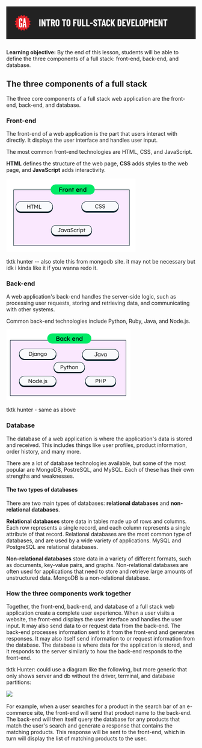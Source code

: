 # ![[Intro to Full Stack Development] - Components of a Full Stack](./assets/hero.png)

**Learning objective:** By the end of this lesson, students will be able to define the three components of a full stack: front-end, back-end, and database.
## The three components of a full stack

The three core components of a full stack web application are the front-end, back-end, and database.
### Front-end

The front-end of a web application is the part that users interact with directly. It displays the user interface and handles user input. 

The most common front-end technologies are HTML, CSS, and JavaScript.

**HTML** defines the structure of the web page, **CSS** adds styles to the web page, and **JavaScript** adds interactivity.

![Common front-end technologies](./assets/originals/frontend.png)

tktk hunter -- also stole this from mongodb site. it may not be necessary but idk i kinda like it if you wanna redo it. 

### Back-end

A web application's back-end handles the server-side logic, such as processing user requests, storing and retrieving data, and communicating with other systems.

Common back-end technologies include Python, Ruby, Java, and Node.js.

![Common back-end technologies](assets/originals/backend.png)

tktk hunter - same as above
### Database

The database of a web application is where the application's data is stored and received. This includes things like user profiles, product information, order history, and many more. 

There are a lot of database technologies available, but some of the most popular are MongoDB, PostreSQL, and MySQL. Each of these has their own strengths and weaknesses.
#### The two types of databases

There are two main types of databases: **relational databases** and **non-relational databases**.

**Relational databases** store data in tables made up of rows and columns. Each row represents a single record, and each column represents a single attribute of that record. Relational databases are the most common type of databases, and are used by a wide variety of applications. MySQL and PostgreSQL are relational databases. 

**Non-relational databases** store data in a variety of different formats, such as documents, key-value pairs, and graphs. Non-relational databases are often used for applications that need to store and retrieve large amounts of unstructured data. MongoDB is a non-relational database. 
### How the three components work together

Together, the front-end, back-end, and database of a full stack web application create a complete user experience. When a user visits a website, the front-end displays the user interface and handles the user input. It may also send data to or request data from the back-end.  The back-end processes information sent to it from the front-end and generates responses.  It may also itself send information to or request information from the database.  The database is where data for the application is stored, and it responds to the server similarly to how the back-end responds to the front-end.

tktk Hunter: could use a diagram like the following, but more generic that only shows server and db without the driver, terminal, and database partitions:

![](https://raw.git.generalassemb.ly/Software-Engineering-Immersive-Remote/SEIR-Ewoks/master/unit_2/w04d04/instructor_notes/Client_Server.png?token=AAAAMS4AL6KFPGCGYVLMCMDFKFWEW)

For example, when a user searches for a product in the search bar of an e-commerce site, the front-end will send that product name to the back-end. The back-end will then itself query the database for any products that match the user's search and generate a response that contains the matching products. This response will be sent to the front-end, which in turn will display the list of matching products to the user.

